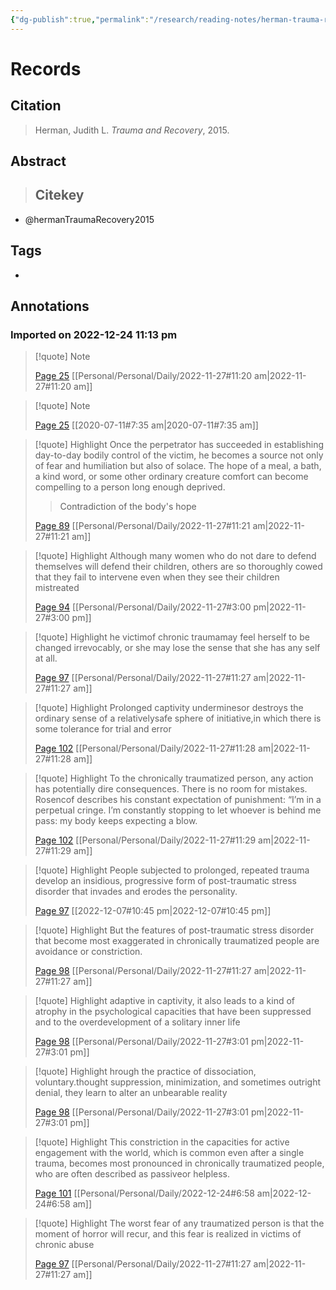 ```yaml
---
{"dg-publish":true,"permalink":"/research/reading-notes/herman-trauma-recovery2015/","tags":"gardenEntry"}
---
```



# Records
## Citation
> Herman, Judith L. _Trauma and Recovery_, 2015.

## Abstract
>## Citekey
- @hermanTraumaRecovery2015

## Tags
-

## Annotations

### Imported on 2022-12-24 11:13 pm

> [!quote] Note
>
> [Page 25](zotero://open-pdf/library/items/TTBBLYN7?page=25) [[Personal/Personal/Daily/2022-11-27#11:20 am\|2022-11-27#11:20 am]]

> [!quote] Note
>
> [Page 25](zotero://open-pdf/library/items/TTBBLYN7?page=25) [[2020-07-11#7:35 am\|2020-07-11#7:35 am]]

> [!quote] Highlight
> Once the perpetrator has succeeded in establishing day-to-day bodily control of the victim, he becomes a source not only of fear and humiliation but also of solace. The hope of a meal, a bath, a kind word, or some other ordinary creature comfort can become compelling to a person long enough deprived.
>> Contradiction of the body's hope
>
> [Page 89](zotero://open-pdf/library/items/TTBBLYN7?page=89) [[Personal/Personal/Daily/2022-11-27#11:21 am\|2022-11-27#11:21 am]]

> [!quote] Highlight
> Although many women who do not dare to defend themselves will defend their children, others are so thoroughly cowed that they fail to intervene even when they see their children mistreated
>
> [Page 94](zotero://open-pdf/library/items/TTBBLYN7?page=94) [[Personal/Personal/Daily/2022-11-27#3:00 pm\|2022-11-27#3:00 pm]]

> [!quote] Highlight
> he victimof chronic traumamay feel herself to be changed irrevocably, or she may lose the sense that she has any self at all.
>
> [Page 97](zotero://open-pdf/library/items/TTBBLYN7?page=97) [[Personal/Personal/Daily/2022-11-27#11:27 am\|2022-11-27#11:27 am]]

> [!quote] Highlight
> Prolonged captivity underminesor destroys the ordinary sense of a relativelysafe sphere of initiative,in which there is some tolerance for trial and error
>
> [Page 102](zotero://open-pdf/library/items/TTBBLYN7?page=102) [[Personal/Personal/Daily/2022-11-27#11:28 am\|2022-11-27#11:28 am]]

> [!quote] Highlight
> To the chronically traumatized person, any action has potentially dire consequences. There is no room for mistakes. Rosencof describes his constant expectation of punishment: “I’m in a perpetual cringe. I’m constantly stopping to let whoever is behind me pass: my body keeps expecting a blow.
>
> [Page 102](zotero://open-pdf/library/items/TTBBLYN7?page=102) [[Personal/Personal/Daily/2022-11-27#11:29 am\|2022-11-27#11:29 am]]

> [!quote] Highlight
> People subjected to prolonged, repeated trauma develop an insidious, progressive form of post-traumatic stress disorder that invades and erodes the personality.
>
> [Page 97](zotero://open-pdf/library/items/TTBBLYN7?page=97) [[2022-12-07#10:45 pm\|2022-12-07#10:45 pm]]

> [!quote] Highlight
> But the features of post-traumatic stress disorder that become most exaggerated in chronically traumatized people are avoidance or constriction.
>
> [Page 98](zotero://open-pdf/library/items/TTBBLYN7?page=98) [[Personal/Personal/Daily/2022-11-27#11:27 am\|2022-11-27#11:27 am]]

> [!quote] Highlight
> adaptive in captivity, it also leads to a kind of atrophy in the psychological capacities that have been suppressed and to the overdevelopment of a solitary inner life
>
> [Page 98](zotero://open-pdf/library/items/TTBBLYN7?page=98) [[Personal/Personal/Daily/2022-11-27#3:01 pm\|2022-11-27#3:01 pm]]

> [!quote] Highlight
> hrough the practice of dissociation, voluntary.thought suppression, minimization, and sometimes outright denial, they learn to alter an unbearable reality
>
> [Page 98](zotero://open-pdf/library/items/TTBBLYN7?page=98) [[Personal/Personal/Daily/2022-11-27#3:01 pm\|2022-11-27#3:01 pm]]

> [!quote] Highlight
> This constriction in the capacities for active engagement with the world, which is common even after a single trauma, becomes most pronounced in chronically traumatized people, who are often described as passiveor helpless.
>
> [Page 101](zotero://open-pdf/library/items/TTBBLYN7?page=101) [[Personal/Personal/Daily/2022-12-24#6:58 am\|2022-12-24#6:58 am]]

> [!quote] Highlight
> The worst fear of any traumatized person is that the moment of horror will recur, and this fear is realized in victims of chronic abuse
>
> [Page 97](zotero://open-pdf/library/items/TTBBLYN7?page=97) [[Personal/Personal/Daily/2022-11-27#11:27 am\|2022-11-27#11:27 am]]





